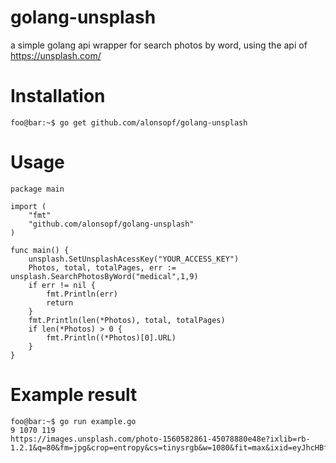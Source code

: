 # golang-unsplash
a simple golang api wrapper for search photos by word, using the api of https://unsplash.com/

# Installation

```console
foo@bar:~$ go get github.com/alonsopf/golang-unsplash
```

# Usage
```golang
package main

import (
	"fmt"
	"github.com/alonsopf/golang-unsplash"
)

func main() {
    unsplash.SetUnsplashAcessKey("YOUR_ACCESS_KEY")
    Photos, total, totalPages, err := unsplash.SearchPhotosByWord("medical",1,9)
    if err != nil {
    	fmt.Println(err)
    	return
    }
    fmt.Println(len(*Photos), total, totalPages)
    if len(*Photos) > 0 {
    	fmt.Println((*Photos)[0].URL)	
    }   
}
```
# Example result

```console
foo@bar:~$ go run example.go
9 1070 119
https://images.unsplash.com/photo-1560582861-45078880e48e?ixlib=rb-1.2.1&q=80&fm=jpg&crop=entropy&cs=tinysrgb&w=1080&fit=max&ixid=eyJhcHBfaWQiOjE3MDg1MX0
```

